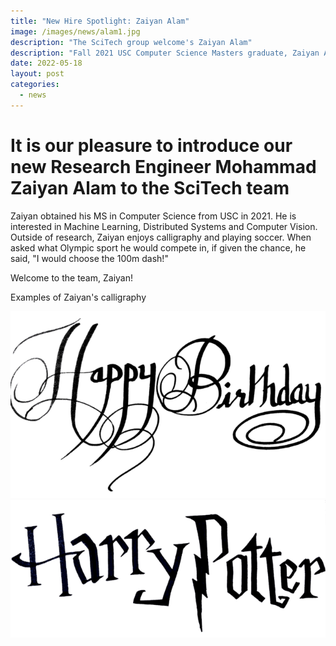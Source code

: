 ```yaml
---
title: "New Hire Spotlight: Zaiyan Alam"
image: /images/news/alam1.jpg
description: "The SciTech group welcome's Zaiyan Alam"
description: "Fall 2021 USC Computer Science Masters graduate, Zaiyan Alam tells the SciTech Group a little bit about himself"
date: 2022-05-18
layout: post
categories:
  - news
---
```


# It is our pleasure to introduce our new Research Engineer Mohammad Zaiyan Alam to the SciTech team

Zaiyan obtained his MS in Computer Science from USC in 2021. He is interested
in Machine Learning, Distributed Systems and Computer Vision. Outside of research,
Zaiyan enjoys calligraphy and playing soccer. When asked what Olympic sport he
would compete in, if given the chance, he said, "I would choose the 100m dash!"

Welcome to the team, Zaiyan!


Examples of Zaiyan's calligraphy


![plots](/images/news/alam.happybirthday.jpg)
![plots](/images/news/alam.harrypotter.jpg)
 





